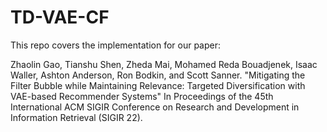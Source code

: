 # TD-VAE-CF

This repo covers the implementation for our paper:

Zhaolin Gao, Tianshu Shen, Zheda Mai, Mohamed Reda Bouadjenek, Isaac Waller, Ashton Anderson, Ron Bodkin, and Scott Sanner. "Mitigating the Filter Bubble while Maintaining Relevance: Targeted Diversification with VAE-based Recommender Systems" In Proceedings of the 45th International ACM SIGIR Conference on Research and Development in Information Retrieval (SIGIR 22).


